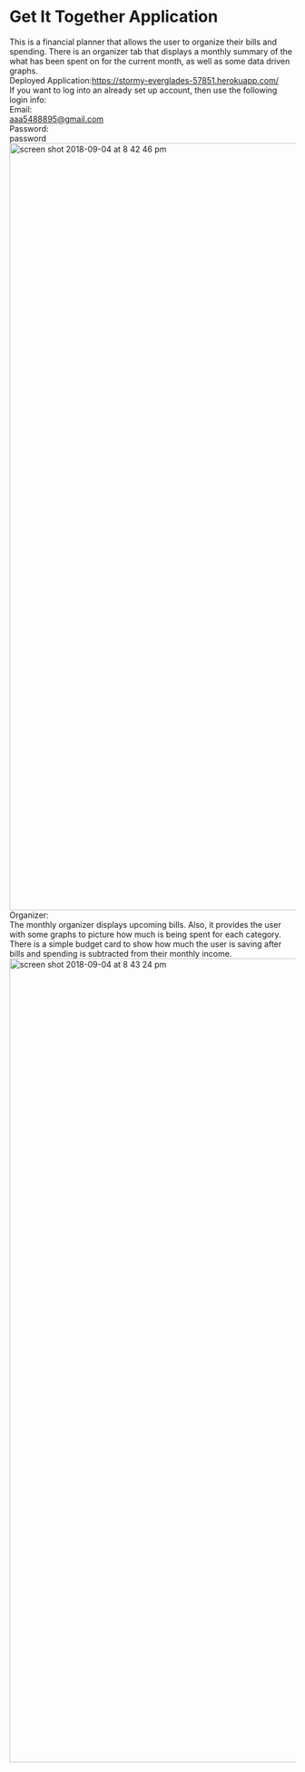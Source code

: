 # Get It Together Application

This is a financial planner that allows the user to organize their bills and spending. There is an organizer tab that displays a monthly summary of the what has been spent on for the current month, as well as some data driven graphs.
<br>
Deployed Application:https://stormy-everglades-57851.herokuapp.com/
<br>
If you want to log into an already set up account, then use the following login info:
<br>
Email:
<br>
aaa5488895@gmail.com
<br>
Password:
<br>
password
<br>
<img width="1352" alt="screen shot 2018-09-04 at 8 42 46 pm" src="https://user-images.githubusercontent.com/22462010/45064724-58b10280-b083-11e8-9b93-74d14bf5a1ed.png">
<br>
Organizer:
<br>
The monthly organizer displays upcoming bills. Also, it provides the user with some graphs to picture how much is being spent for each category. There is a simple budget card to show how much the user is saving after bills and spending is subtracted from their monthly income.
<br>
<img width="1417" alt="screen shot 2018-09-04 at 8 43 24 pm" src="https://user-images.githubusercontent.com/22462010/45064702-3e772480-b083-11e8-9b61-b990c497e7c5.png">
